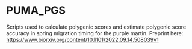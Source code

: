 # PUMA_PGS
Scripts used to calculate polygenic scores and estimate polygenic score accuracy in spring migration timing for the purple martin. Preprint here: https://www.biorxiv.org/content/10.1101/2022.09.14.508039v1
